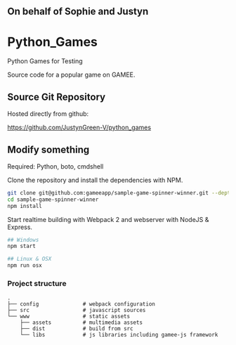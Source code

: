 ## On behalf of Sophie and Justyn
# Python_Games
Python Games for Testing

Source code for a popular game on GAMEE.

## Source Git Repository

Hosted directly from github:

https://github.com/JustynGreen-V/python_games

## Modify something

Required: Python, boto, cmdshell

Clone the repository and install the dependencies with NPM.

```bash
git clone git@github.com:gameeapp/sample-game-spinner-winner.git --depth 1
cd sample-game-spinner-winner
npm install
```

Start realtime building with Webpack 2 and webserver with NodeJS & Express.

```bash
## Windows
npm start

## Linux & OSX
npm run osx
```
### Project structure

```
.
├── config              # webpack configuration
├── src                 # javascript sources
└── www                 # static assets
    ├── assets          # multimedia assets
    ├── dist            # build from src
    └── libs            # js libraries including gamee-js framework
```

